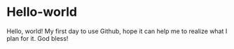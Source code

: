 # Hello-world
Hello, world! 
My first day to use Github, hope it can help me to realize what I plan for it. God bless!
